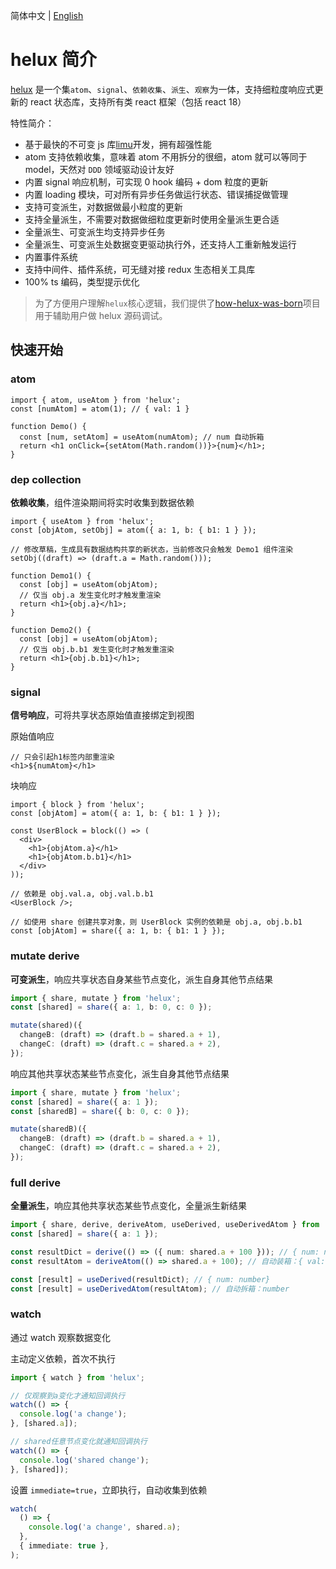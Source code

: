 简体中文 | [English](./README.en.md)

# helux 简介

[helux](https://github.com/heluxjs/helux) 是一个集`atom`、`signal`、`依赖收集`、`派生`、`观察`为一体，支持细粒度响应式更新的 react 状态库，支持所有类 react 框架（包括 react 18）

特性简介：

- 基于最快的不可变 js 库[limu](https://github.com/tnfe/limu)开发，拥有超强性能
- atom 支持依赖收集，意味着 atom 不用拆分的很细，atom 就可以等同于 model，天然对 `DDD` 领域驱动设计友好
- 内置 signal 响应机制，可实现 0 hook 编码 + dom 粒度的更新
- 内置 loading 模块，可对所有异步任务做运行状态、错误捕捉做管理
- 支持可变派生，对数据做最小粒度的更新
- 支持全量派生，不需要对数据做细粒度更新时使用全量派生更合适
- 全量派生、可变派生均支持异步任务
- 全量派生、可变派生处数据变更驱动执行外，还支持人工重新触发运行
- 内置事件系统
- 支持中间件、插件系统，可无缝对接 redux 生态相关工具库
- 100% ts 编码，类型提示优化

> 为了方便用户理解`helux`核心逻辑，我们提供了[how-helux-was-born](https://github.com/fantasticsoul/how-helux-was-born)项目用于辅助用户做 helux 源码调试。

## 快速开始

### atom

```tsx
import { atom, useAtom } from 'helux';
const [numAtom] = atom(1); // { val: 1 }

function Demo() {
  const [num, setAtom] = useAtom(numAtom); // num 自动拆箱
  return <h1 onClick={setAtom(Math.random())}>{num}</h1>;
}
```

### dep collection

**依赖收集**，组件渲染期间将实时收集到数据依赖

```tsx
import { useAtom } from 'helux';
const [objAtom, setObj] = atom({ a: 1, b: { b1: 1 } });

// 修改草稿，生成具有数据结构共享的新状态，当前修改只会触发 Demo1 组件渲染
setObj((draft) => (draft.a = Math.random()));

function Demo1() {
  const [obj] = useAtom(objAtom);
  // 仅当 obj.a 发生变化时才触发重渲染
  return <h1>{obj.a}</h1>;
}

function Demo2() {
  const [obj] = useAtom(objAtom);
  // 仅当 obj.b.b1 发生变化时才触发重渲染
  return <h1>{obj.b.b1}</h1>;
}
```

### signal

**信号响应**，可将共享状态原始值直接绑定到视图

原始值响应

```tsx
// 只会引起h1标签内部重渲染
<h1>${numAtom}</h1>
```

块响应

```tsx
import { block } from 'helux';
const [objAtom] = atom({ a: 1, b: { b1: 1 } });

const UserBlock = block(() => (
  <div>
    <h1>{objAtom.a}</h1>
    <h1>{objAtom.b.b1}</h1>
  </div>
));

// 依赖是 obj.val.a, obj.val.b.b1
<UserBlock />;

// 如使用 share 创建共享对象，则 UserBlock 实例的依赖是 obj.a, obj.b.b1
const [objAtom] = share({ a: 1, b: { b1: 1 } });
```

### mutate derive

**可变派生**，响应共享状态自身某些节点变化，派生自身其他节点结果

```ts
import { share, mutate } from 'helux';
const [shared] = share({ a: 1, b: 0, c: 0 });

mutate(shared)({
  changeB: (draft) => (draft.b = shared.a + 1),
  changeC: (draft) => (draft.c = shared.a + 2),
});
```

响应其他共享状态某些节点变化，派生自身其他节点结果

```ts
import { share, mutate } from 'helux';
const [shared] = share({ a: 1 });
const [sharedB] = share({ b: 0, c: 0 });

mutate(sharedB)({
  changeB: (draft) => (draft.b = shared.a + 1),
  changeC: (draft) => (draft.c = shared.a + 2),
});
```

### full derive

**全量派生**，响应其他共享状态某些节点变化，全量派生新结果

```ts
import { share, derive, deriveAtom, useDerived, useDerivedAtom } from 'helux';
const [shared] = share({ a: 1 });

const resultDict = derive(() => ({ num: shared.a + 100 })); // { num: number }
const resultAtom = deriveAtom(() => shared.a + 100); // 自动装箱：{ val: number }

const [result] = useDerived(resultDict); // { num: number}
const [result] = useDerivedAtom(resultAtom); // 自动拆箱：number
```

### watch

通过 watch 观察数据变化

主动定义依赖，首次不执行

```ts
import { watch } from 'helux';

// 仅观察到a变化才通知回调执行
watch(() => {
  console.log('a change');
}, [shared.a]);

// shared任意节点变化就通知回调执行
watch(() => {
  console.log('shared change');
}, [shared]);
```

设置 `immediate=true`，立即执行，自动收集到依赖

```ts
watch(
  () => {
    console.log('a change', shared.a);
  },
  { immediate: true },
);
```
